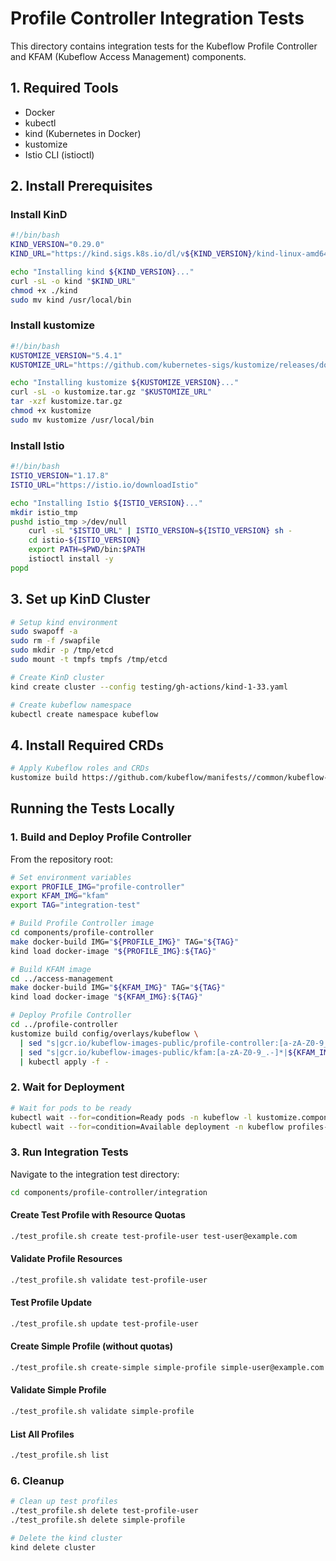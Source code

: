 # Profile Controller Integration Tests

This directory contains integration tests for the Kubeflow Profile Controller and KFAM (Kubeflow Access Management) components.

## 1. Required Tools

- Docker
- kubectl
- kind (Kubernetes in Docker)
- kustomize
- Istio CLI (istioctl)

## 2. Install Prerequisites

### Install KinD

```bash
#!/bin/bash
KIND_VERSION="0.29.0"
KIND_URL="https://kind.sigs.k8s.io/dl/v${KIND_VERSION}/kind-linux-amd64"

echo "Installing kind ${KIND_VERSION}..."
curl -sL -o kind "$KIND_URL"
chmod +x ./kind
sudo mv kind /usr/local/bin
```

### Install kustomize

```bash
#!/bin/bash
KUSTOMIZE_VERSION="5.4.1"
KUSTOMIZE_URL="https://github.com/kubernetes-sigs/kustomize/releases/download/kustomize/v${KUSTOMIZE_VERSION}/kustomize_v${KUSTOMIZE_VERSION}_linux_amd64.tar.gz"

echo "Installing kustomize ${KUSTOMIZE_VERSION}..."
curl -sL -o kustomize.tar.gz "$KUSTOMIZE_URL"
tar -xzf kustomize.tar.gz
chmod +x kustomize
sudo mv kustomize /usr/local/bin
```

### Install Istio

```bash
#!/bin/bash
ISTIO_VERSION="1.17.8"
ISTIO_URL="https://istio.io/downloadIstio"

echo "Installing Istio ${ISTIO_VERSION}..."
mkdir istio_tmp
pushd istio_tmp >/dev/null
    curl -sL "$ISTIO_URL" | ISTIO_VERSION=${ISTIO_VERSION} sh -
    cd istio-${ISTIO_VERSION}
    export PATH=$PWD/bin:$PATH
    istioctl install -y
popd
```

## 3. Set up KinD Cluster

```bash
# Setup kind environment
sudo swapoff -a
sudo rm -f /swapfile
sudo mkdir -p /tmp/etcd
sudo mount -t tmpfs tmpfs /tmp/etcd

# Create KinD cluster
kind create cluster --config testing/gh-actions/kind-1-33.yaml

# Create kubeflow namespace
kubectl create namespace kubeflow
```

## 4. Install Required CRDs

```bash
# Apply Kubeflow roles and CRDs
kustomize build https://github.com/kubeflow/manifests//common/kubeflow-roles/base?ref=master | kubectl apply -f -
```

## Running the Tests Locally

### 1. Build and Deploy Profile Controller

From the repository root:

```bash
# Set environment variables
export PROFILE_IMG="profile-controller"
export KFAM_IMG="kfam"
export TAG="integration-test"

# Build Profile Controller image
cd components/profile-controller
make docker-build IMG="${PROFILE_IMG}" TAG="${TAG}"
kind load docker-image "${PROFILE_IMG}:${TAG}"

# Build KFAM image
cd ../access-management
make docker-build IMG="${KFAM_IMG}" TAG="${TAG}"
kind load docker-image "${KFAM_IMG}:${TAG}"

# Deploy Profile Controller
cd ../profile-controller
kustomize build config/overlays/kubeflow \
  | sed "s|gcr.io/kubeflow-images-public/profile-controller:[a-zA-Z0-9_.-]*|${PROFILE_IMG}:${TAG}|g" \
  | sed "s|gcr.io/kubeflow-images-public/kfam:[a-zA-Z0-9_.-]*|${KFAM_IMG}:${TAG}|g" \
  | kubectl apply -f -
```

### 2. Wait for Deployment

```bash
# Wait for pods to be ready
kubectl wait --for=condition=Ready pods -n kubeflow -l kustomize.component=profiles --timeout=300s
kubectl wait --for=condition=Available deployment -n kubeflow profiles-deployment --timeout=300s
```

### 3. Run Integration Tests

Navigate to the integration test directory:

```bash
cd components/profile-controller/integration
```

#### Create Test Profile with Resource Quotas

```bash
./test_profile.sh create test-profile-user test-user@example.com
```

#### Validate Profile Resources

```bash
./test_profile.sh validate test-profile-user
```

#### Test Profile Update

```bash
./test_profile.sh update test-profile-user
```

#### Create Simple Profile (without quotas)

```bash
./test_profile.sh create-simple simple-profile simple-user@example.com
```

#### Validate Simple Profile

```bash
./test_profile.sh validate simple-profile
```

#### List All Profiles

```bash
./test_profile.sh list
```

### 6. Cleanup

```bash
# Clean up test profiles
./test_profile.sh delete test-profile-user
./test_profile.sh delete simple-profile

# Delete the kind cluster
kind delete cluster
```
